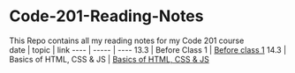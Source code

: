 # Code-201-Reading-Notes
This Repo contains all my reading notes for my Code 201 course  
date | topic | link
---- | ----- | ----
13.3 | Before Class 1  | [Before class 1](https://hatemhusnieh.github.io/Code-201-Reading-Notes/class-01)
14.3 | Basics of HTML, CSS & JS | [Basics of HTML, CSS & JS](https://hatemhusnieh.github.io/Code-201-Reading-Notes/class-02)  